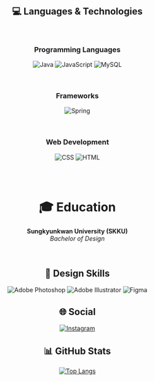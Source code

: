 <div align="center">

## 💻 Languages & Technologies

<br>

### Programming Languages
![Java](https://img.shields.io/badge/Java-ED8B00?style=for-the-badge&logo=openjdk&logoColor=white)
![JavaScript](https://img.shields.io/badge/JavaScript-F7DF1E?style=for-the-badge&logo=JavaScript&logoColor=white)
![MySQL](https://img.shields.io/badge/MySQL-00000F?style=for-the-badge&logo=mysql&logoColor=white)

<br>

### Frameworks
![Spring](https://img.shields.io/badge/Spring-6DB33F?style=for-the-badge&logo=spring&logoColor=white)

<br>

### Web Development
![CSS](https://img.shields.io/badge/CSS-239120?&style=for-the-badge&logo=css3&logoColor=white)
![HTML](https://img.shields.io/badge/HTML-239120?style=for-the-badge&logo=html5&logoColor=white)

<br><br>

# 🎓 Education  
**Sungkyunkwan University (SKKU)**  
*Bachelor of Design*

<br>

## 🎨 Design Skills
![Adobe Photoshop](https://img.shields.io/badge/adobe%20Photoshop-31A8FF?style=for-the-badge&logo=adobephotoshop&logoColor=white)
![Adobe Illustrator](https://img.shields.io/badge/adobe%20Illustrator-FF9A00?style=for-the-badge&logo=adobeillustrator&logoColor=white)
![Figma](https://img.shields.io/badge/figma-F24E1E?style=for-the-badge&logo=figma&logoColor=white)



## 🌐 Social
[![Instagram](https://img.shields.io/badge/Instagram-E4405F?style=for-the-badge&logo=instagram&logoColor=white)](https://www.instagram.com/leeedoyo)

## 📊 GitHub Stats
[![Top Langs](https://github-readme-stats.vercel.app/api/top-langs/?username=bamsanchaeg)](https://github.com/anuraghazra/github-readme-stats)

</div>

